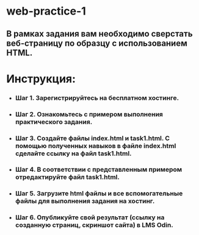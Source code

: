 # web-practice-1
## В рамках задания вам необходимо сверстать веб-страницу по образцу с использованием HTML.

# Инструкция:
* ### Шаг 1. Зарегистрируйтесь на бесплатном хостинге.
* ### Шаг 2. Ознакомьтесь с примером выполнения практического задания.
* ### Шаг 3. Создайте файлы index.html и task1.html. С помощью полученных навыков в файле index.html сделайте ссылку на файл task1.html.
* ### Шаг 4. В соответствии с представленным примером отредактируйте файл task1.html.
* ### Шаг 5. Загрузите html файлы и все вспомогательные файлы для выполнения задания на хостинг.
* ### Шаг 6. Опубликуйте свой результат (ссылку на созданную страниц, скриншот сайта) в LMS Odin.
